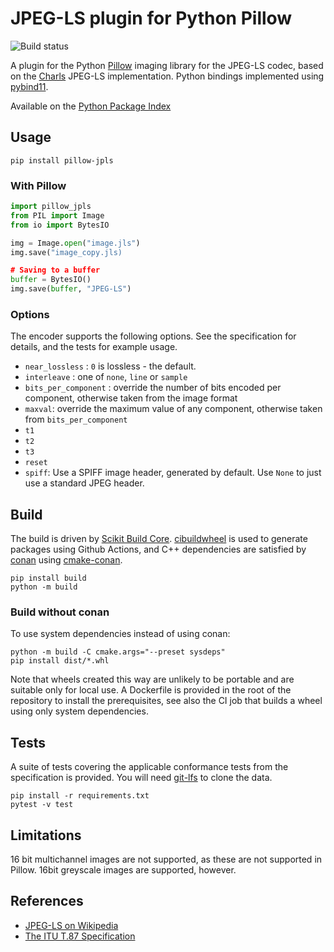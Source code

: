 JPEG-LS plugin for Python Pillow
================================

![Build status](https://github.com/planetmarshall/pillow-jpls/actions/workflows/build_deploy.yml/badge.svg)


A plugin for the Python [Pillow](https://pillow.readthedocs.io/en/stable/) imaging library for the
JPEG-LS codec,
based on the [Charls](https://github.com/team-charls/charls) JPEG-LS implementation. 
Python bindings implemented using [pybind11](https://pybind11.readthedocs.io/en/stable/).

Available on the [Python Package Index](https://pypi.org/project/pillow-jpls/)

Usage
-----

```
pip install pillow-jpls
```

### With Pillow
```.py
import pillow_jpls
from PIL import Image
from io import BytesIO

img = Image.open("image.jls")
img.save("image_copy.jls)

# Saving to a buffer
buffer = BytesIO()
img.save(buffer, "JPEG-LS")
```

### Options

The encoder supports the following options. See the specification for details, and the tests for 
example usage.

* `near_lossless` : `0` is lossless - the default.
* `interleave` : one of `none`, `line` or `sample` 
* `bits_per_component` : override the number of bits encoded per component, otherwise taken from the image format
* `maxval`: override the maximum value of any component, otherwise taken from `bits_per_component`
* `t1`
* `t2`
* `t3`
* `reset`
* `spiff`: Use a SPIFF image header, generated by default. Use `None` to just use a standard JPEG header.

Build
-----

The build is driven by [Scikit Build Core](https://github.com/scikit-build/scikit-build-core).
[cibuildwheel](https://github.com/joerick/cibuildwheel) is used to generate packages using Github Actions, and
C++ dependencies are satisfied by [conan](https://docs.conan.io/en/latest/) using [cmake-conan](https://github.com/conan-io/cmake-conan).

```
pip install build
python -m build
```

### Build without conan

To use system dependencies instead of using conan:

```
python -m build -C cmake.args="--preset sysdeps"
pip install dist/*.whl
```

Note that wheels created this way are unlikely to be portable and are suitable only for local use. A Dockerfile is provided
in the root of the repository to install the prerequisites, see also the CI job that builds a wheel using only system
dependencies.

Tests
-----

A suite of tests covering the applicable conformance tests from the specification is provided.
You will need [git-lfs](https://git-lfs.github.com/) to clone the data.

```
pip install -r requirements.txt
pytest -v test
```

Limitations
-----------

16 bit multichannel images are not supported, as these are not supported in Pillow.
16bit greyscale images are supported, however.


References
----------

* [JPEG-LS on Wikipedia](https://en.wikipedia.org/wiki/Lossless_JPEG#JPEG-LS)
* [The ITU T.87 Specification](https://www.itu.int/rec/T-REC-T.87-199806-I/en)
